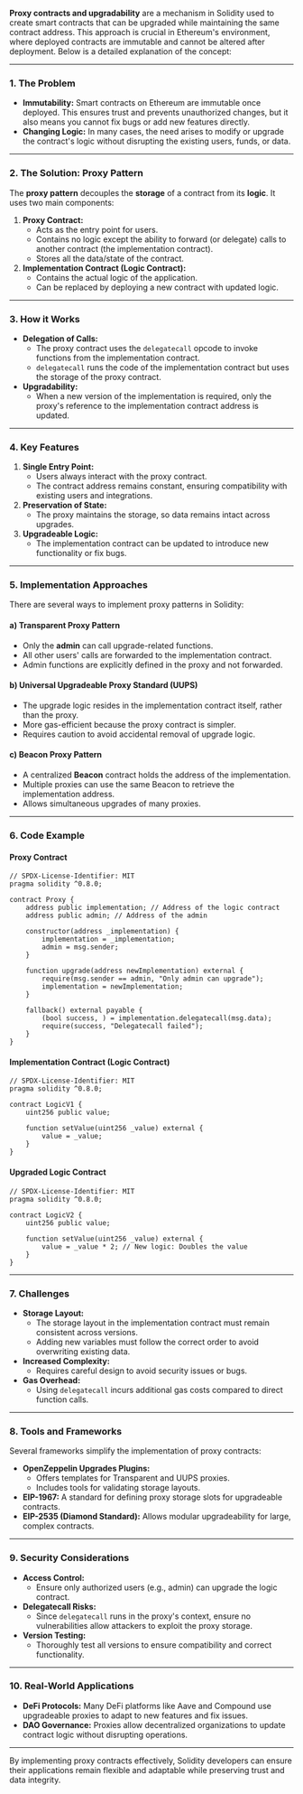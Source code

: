 **Proxy contracts and upgradability** are a mechanism in Solidity used to create smart contracts that can be upgraded while maintaining the same contract address. This approach is crucial in Ethereum's environment, where deployed contracts are immutable and cannot be altered after deployment. Below is a detailed explanation of the concept:

---

### **1. The Problem**

- **Immutability:** Smart contracts on Ethereum are immutable once deployed. This ensures trust and prevents unauthorized changes, but it also means you cannot fix bugs or add new features directly.
- **Changing Logic:** In many cases, the need arises to modify or upgrade the contract's logic without disrupting the existing users, funds, or data.

---

### **2. The Solution: Proxy Pattern**

The **proxy pattern** decouples the **storage** of a contract from its **logic**. It uses two main components:

1. **Proxy Contract:**
   - Acts as the entry point for users.
   - Contains no logic except the ability to forward (or delegate) calls to another contract (the implementation contract).
   - Stores all the data/state of the contract.
2. **Implementation Contract (Logic Contract):**
   - Contains the actual logic of the application.
   - Can be replaced by deploying a new contract with updated logic.

---

### **3. How it Works**

- **Delegation of Calls:**
  - The proxy contract uses the `delegatecall` opcode to invoke functions from the implementation contract.
  - `delegatecall` runs the code of the implementation contract but uses the storage of the proxy contract.
- **Upgradability:**
  - When a new version of the implementation is required, only the proxy's reference to the implementation contract address is updated.

---

### **4. Key Features**

1. **Single Entry Point:**
   - Users always interact with the proxy contract.
   - The contract address remains constant, ensuring compatibility with existing users and integrations.
2. **Preservation of State:**
   - The proxy maintains the storage, so data remains intact across upgrades.
3. **Upgradeable Logic:**
   - The implementation contract can be updated to introduce new functionality or fix bugs.

---

### **5. Implementation Approaches**

There are several ways to implement proxy patterns in Solidity:

#### a) **Transparent Proxy Pattern**

- Only the **admin** can call upgrade-related functions.
- All other users' calls are forwarded to the implementation contract.
- Admin functions are explicitly defined in the proxy and not forwarded.

#### b) **Universal Upgradeable Proxy Standard (UUPS)**

- The upgrade logic resides in the implementation contract itself, rather than the proxy.
- More gas-efficient because the proxy contract is simpler.
- Requires caution to avoid accidental removal of upgrade logic.

#### c) **Beacon Proxy Pattern**

- A centralized **Beacon** contract holds the address of the implementation.
- Multiple proxies can use the same Beacon to retrieve the implementation address.
- Allows simultaneous upgrades of many proxies.

---

### **6. Code Example**

#### **Proxy Contract**

```solidity
// SPDX-License-Identifier: MIT
pragma solidity ^0.8.0;

contract Proxy {
    address public implementation; // Address of the logic contract
    address public admin; // Address of the admin

    constructor(address _implementation) {
        implementation = _implementation;
        admin = msg.sender;
    }

    function upgrade(address newImplementation) external {
        require(msg.sender == admin, "Only admin can upgrade");
        implementation = newImplementation;
    }

    fallback() external payable {
        (bool success, ) = implementation.delegatecall(msg.data);
        require(success, "Delegatecall failed");
    }
}
```

#### **Implementation Contract (Logic Contract)**

```solidity
// SPDX-License-Identifier: MIT
pragma solidity ^0.8.0;

contract LogicV1 {
    uint256 public value;

    function setValue(uint256 _value) external {
        value = _value;
    }
}
```

#### **Upgraded Logic Contract**

```solidity
// SPDX-License-Identifier: MIT
pragma solidity ^0.8.0;

contract LogicV2 {
    uint256 public value;

    function setValue(uint256 _value) external {
        value = _value * 2; // New logic: Doubles the value
    }
}
```

---

### **7. Challenges**

- **Storage Layout:**
  - The storage layout in the implementation contract must remain consistent across versions.
  - Adding new variables must follow the correct order to avoid overwriting existing data.
- **Increased Complexity:**
  - Requires careful design to avoid security issues or bugs.
- **Gas Overhead:**
  - Using `delegatecall` incurs additional gas costs compared to direct function calls.

---

### **8. Tools and Frameworks**

Several frameworks simplify the implementation of proxy contracts:

- **OpenZeppelin Upgrades Plugins:**
  - Offers templates for Transparent and UUPS proxies.
  - Includes tools for validating storage layouts.
- **EIP-1967:** A standard for defining proxy storage slots for upgradeable contracts.
- **EIP-2535 (Diamond Standard):** Allows modular upgradeability for large, complex contracts.

---

### **9. Security Considerations**

- **Access Control:**
  - Ensure only authorized users (e.g., admin) can upgrade the logic contract.
- **Delegatecall Risks:**
  - Since `delegatecall` runs in the proxy's context, ensure no vulnerabilities allow attackers to exploit the proxy storage.
- **Version Testing:**
  - Thoroughly test all versions to ensure compatibility and correct functionality.

---

### **10. Real-World Applications**

- **DeFi Protocols:** Many DeFi platforms like Aave and Compound use upgradeable proxies to adapt to new features and fix issues.
- **DAO Governance:** Proxies allow decentralized organizations to update contract logic without disrupting operations.

---

By implementing proxy contracts effectively, Solidity developers can ensure their applications remain flexible and adaptable while preserving trust and data integrity.
